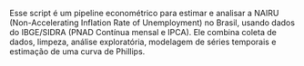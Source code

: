 Esse script é um pipeline econométrico para estimar e analisar a NAIRU (Non-Accelerating Inflation Rate of Unemployment) no Brasil, usando dados do IBGE/SIDRA (PNAD Contínua mensal e IPCA). Ele combina coleta de dados, limpeza, análise exploratória, modelagem de séries temporais e estimação de uma curva de Phillips.
